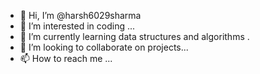 - 👋 Hi, I’m @harsh6029sharma
- 👀 I’m interested in coding ...
- 🌱 I’m currently learning data structures and algorithms .
- 💞️ I’m looking to collaborate on projects...
- 📫 How to reach me ...

<!---
harsh6029sharma/harsh6029sharma is a ✨ special ✨ repository because its `README.md` (this file) appears on your GitHub profile.
You can click the Preview link to take a look at your changes.
--->
